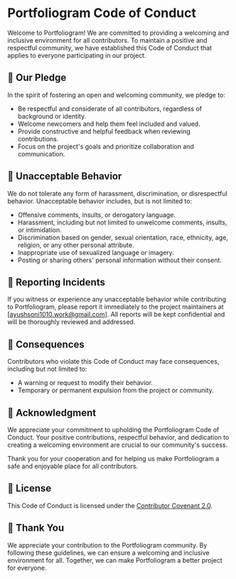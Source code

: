 # Portfoliogram Code of Conduct

Welcome to Portfoliogram! We are committed to providing a welcoming and inclusive environment for all contributors. To maintain a positive and respectful community, we have established this Code of Conduct that applies to everyone participating in our project.

## 🤝 Our Pledge

In the spirit of fostering an open and welcoming community, we pledge to:

- Be respectful and considerate of all contributors, regardless of background or identity.
- Welcome newcomers and help them feel included and valued.
- Provide constructive and helpful feedback when reviewing contributions.
- Focus on the project's goals and prioritize collaboration and communication.

## 🚫 Unacceptable Behavior

We do not tolerate any form of harassment, discrimination, or disrespectful behavior. Unacceptable behavior includes, but is not limited to:

- Offensive comments, insults, or derogatory language.
- Harassment, including but not limited to unwelcome comments, insults, or intimidation.
- Discrimination based on gender, sexual orientation, race, ethnicity, age, religion, or any other personal attribute.
- Inappropriate use of sexualized language or imagery.
- Posting or sharing others' personal information without their consent.

## 📣 Reporting Incidents

If you witness or experience any unacceptable behavior while contributing to Portfoliogram, please report it immediately to the project maintainers at [ayushsoni1010.work@gmail.com]. All reports will be kept confidential and will be thoroughly reviewed and addressed.

## 🚧 Consequences

Contributors who violate this Code of Conduct may face consequences, including but not limited to:

- A warning or request to modify their behavior.
- Temporary or permanent expulsion from the project or community.

## 👏 Acknowledgment

We appreciate your commitment to upholding the Portfoliogram Code of Conduct. Your positive contributions, respectful behavior, and dedication to creating a welcoming environment are crucial to our community's success.

Thank you for your cooperation and for helping us make Portfoliogram a safe and enjoyable place for all contributors.

## 📜 License

This Code of Conduct is licensed under the [Contributor Covenant 2.0](https://www.contributor-covenant.org/version/2/0/code_of_conduct/).

## 💙 Thank You

We appreciate your contribution to the Portfoliogram community. By following these guidelines, we can ensure a welcoming and inclusive environment for all. Together, we can make Portfoliogram a better project for everyone.